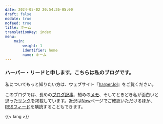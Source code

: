 ```yaml
---
date: 2024-05-02 20:54:26-05:00
draft: false
nodate: true
nofeed: true
title: ホーム
translationKey: index
menu:
    main:
        weight: 1
        identifier: home
        name: ホーム
---
```


### ハーパー・リードと申します。こちらは私のブログです。

私についてもっと知りたい方は、ウェブサイト『[harper.lol](https://harper.lol)』をご覧ください。

このブログでは、長めの[ブログ記事](/ja/posts)、短めの[メモ](/notes)、そしてときどき私が面白いと思った[リンク](/media/links)を掲載しています。近況は[Now](/now)ページでご確認いただけるほか、[RSSフィード](/ja/index.xml)を購読することもできます。

{{< lang >}}
